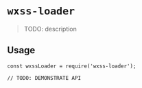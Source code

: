# `wxss-loader`

> TODO: description

## Usage

```
const wxssLoader = require('wxss-loader');

// TODO: DEMONSTRATE API
```

